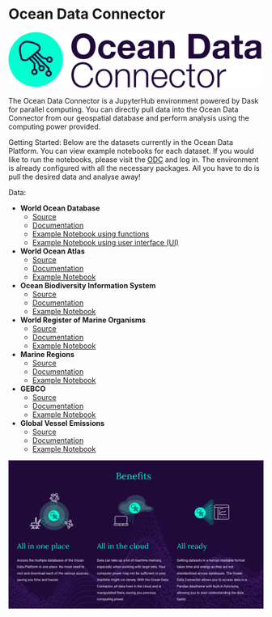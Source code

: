 # Ocean Data Connector

<img src="https://github.com/C4IROcean/OceanDataConnector/blob/master/figs/OceanDataConnectorLogoDark.png" alt="ODC Logo"/>


The Ocean Data Connector is a JupyterHub environment powered by Dask for parallel computing.
You can directly pull data into the Ocean Data Connector from our geospatial database and perform analysis using the computing power provided.

Getting Started:
Below are the datasets currently in the Ocean Data Platform. You can view example notebooks for each dataset. 
If you would like to run the notebooks, please visit the [ODC](https://dask.prod.oceandata.xyz/) and log in.
The environment is already configured with all the necessary packages. All you have to do is pull the desired data and analyse away!

Data:
* **World Ocean Database**
  * [Source](https://www.ncei.noaa.gov/products/world-ocean-database)
  * [Documentation](https://github.com/C4IROcean/OceanDataConnector/blob/master/data/World%20Ocean%20Database/WorldOceanDatabase.md)
  * [Example Notebook using functions](https://github.com/C4IROcean/OceanDataConnector/blob/master/data/World%20Ocean%20Database/WorldOceanDatabase_functions.ipynb)
  * [Example Notebook using user interface (UI)](https://github.com/C4IROcean/OceanDataConnector/blob/master/data/World%20Ocean%20Database/WorldOceanDatabase_selector.ipynb)
* **World Ocean Atlas**
  * [Source](https://www.ncei.noaa.gov/products/world-ocean-atlas)
  * [Documentation](https://github.com/C4IROcean/OceanDataConnector/blob/master/data/World%20Ocean%20Atlas/WorldOceanAtlas.md)
  * [Example Notebook](https://github.com/C4IROcean/OceanDataConnector/blob/master/data/World%20Ocean%20Atlas/WorldOceanAtlas.ipynb)
* **Ocean Biodiversity Information System**
  * [Source](https://obis.org/)
  * [Documentation](https://github.com/C4IROcean/OceanDataConnector/blob/master/data/OBIS/OBIS.md)
  * [Example Notebook](https://github.com/C4IROcean/OceanDataConnector/blob/master/data/OBIS/OBIS.ipynb)
* **World Register of Marine Organisms**
  * [Source](https://www.marinespecies.org/)
  * [Documentation](https://github.com/C4IROcean/OceanDataConnector/blob/master/data/Worms/WoRMS.md)
  * [Example Notebook](https://github.com/C4IROcean/OceanDataConnector/blob/master/data/Worms/WoRMS.ipynb)
* **Marine Regions**
  * [Source](https://www.marineregions.org/)
  * [Documentation](https://github.com/C4IROcean/OceanDataConnector/blob/master/data/Marine%20Regions/MarineRegions.md)
  * [Example Notebook](https://github.com/C4IROcean/OceanDataConnector/blob/master/data/Marine%20Regions/MarineRegions.ipynb)
* **GEBCO**
  * [Source](https://www.gebco.net/)
  * [Documentation](https://github.com/C4IROcean/OceanDataConnector/blob/master/data/GEBCO%20Bathymetry/GEBCO%20Bathymetry.md)
  * [Example Notebook](https://github.com/C4IROcean/OceanDataConnector/blob/master/data/GEBCO%20Bathymetry/GEBCO%20Bathymetry.ipynb)
* **Global Vessel Emissions**
  * [Source](https://www.c4irocean.earth/c4ir-ocean-projects/ship-emissions-tracking)
  * [Documentation](https://github.com/C4IROcean/OceanDataConnector/blob/master/data/GlobalVesselEmissions/GlobalVesselEmissons.md)
  * [Example Notebook](https://github.com/C4IROcean/OceanDataConnector/blob/master/data/GlobalVesselEmissions/VesselEmssions.ipynb)



<img src="https://github.com/C4IROcean/OceanDataConnector/blob/master/figs/ODCBenefits.png" alt="ODC Benefits"/>


